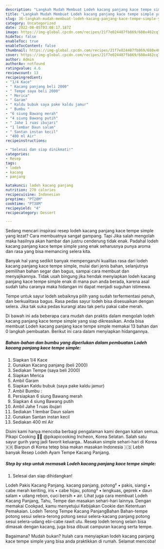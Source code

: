 ```yaml
---
description: "Langkah Mudah Membuat Lodeh kacang panjang kace tempe simple yang Enak Banget}"
title: "Langkah Mudah Membuat Lodeh kacang panjang kace tempe simple yang Enak Banget}"
slug: 36-langkah-mudah-membuat-lodeh-kacang-panjang-kace-tempe-simple-yang-enak-banget
category: Uncategorized
date: 2022-08-05T03:08:17.187Z
image: https://img-global.cpcdn.com/recipes/21f7e024487fb869/680x482cq70/lodeh-kacang-panjang-kace-tempe-simple-foto-resep-utama.jpg
hideToc: false
enableToc: true
enableTocContent: false
thumbnail: https://img-global.cpcdn.com/recipes/21f7e024487fb869/680x482cq70/lodeh-kacang-panjang-kace-tempe-simple-foto-resep-utama.jpg
cover: https://img-global.cpcdn.com/recipes/21f7e024487fb869/680x482cq70/lodeh-kacang-panjang-kace-tempe-simple-foto-resep-utama.jpg
author: Admin
authorAv: notfound
ratingvalue: 4.6
reviewcount: 13
recipeingredient:
- "1/4 Kace"
- " Kacang panjang beli 2000"
- " Tempe saya beli 2000"
- " Merica"
- " Garam"
- " Kaldu bubuk saya pake kaldu jamur"
- " Bumbu "
- "6 siung Bawang merah"
- "4 siung Bawang putih"
- " Jahe 1 ruas ibujari"
- "1 lembar Daun salam"
- " Santan instan kecil"
- "400 ml Air"
recipeinstructions:

- "Selesai dan siap dinikmati!"
categories:
- Resep
tags:
- lodeh
- kacang
- panjang

katakunci: lodeh kacang panjang 
nutrition: 270 calories
recipecuisine: Indonesian
preptime: "PT28M"
cooktime: "PT38M"
recipeyield: "4"
recipecategory: Dessert

---
```



Sedang mencari inspirasi resep lodeh kacang panjang kace tempe simple yang lezat? Cara membuatnya sangat gampang. Tapi Jika salah mengolah maka hasilnya akan hambar dan justru cenderung tidak enak. Padahal lodeh kacang panjang kace tempe simple yang enak seharusnya punya aroma dan rasa yang bisa memancing selera kita.


Banyak hal yang sedikit banyak mempengaruhi kualitas rasa dari lodeh kacang panjang kace tempe simple, mulai dari jenis bahan, selanjutnya pemilihan bahan segar dan bagus, sampai cara membuat dan menyajikannya. Tidak usah bingung jika hendak menyiapkan lodeh kacang panjang kace tempe simple enak di mana pun anda berada, karena asal sudah tahu caranya maka hidangan ini dapat menjadi suguhan istimewa.

Tempe untuk sayur lodeh sebaiknya pilih yang sudah terfermentasi penuh, dan berkualitasa bagus. Rasa pedas sayur lodeh bisa disesuaikan dengan selera. Jika tak suka pedas kurangi atau tak perlu pakai cabe merah.


Di bawah ini ada beberapa cara mudah dan praktis dalam mengolah lodeh kacang panjang kace tempe simple yang siap dikreasikan. Anda bisa membuat Lodeh kacang panjang kace tempe simple memakai 13 bahan dan 0 langkah pembuatan. Berikut ini cara dalam menyiapkan hidangannya.

<!--inarticleads1-->

##### Bahan-bahan dan bumbu yang diperlukan dalam pembuatan Lodeh kacang panjang kace tempe simple:

1. Siapkan 1/4 Kace
1. Gunakan  Kacang panjang (beli 2000)
1. Sediakan  Tempe (saya beli 2000)
1. Siapkan  Merica
1. Ambil  Garam
1. Siapkan  Kaldu bubuk (saya pake kaldu jamur)
1. Ambil  Bumbu :
1. Persiapkan 6 siung Bawang merah
1. Siapkan 4 siung Bawang putih
1. Ambil  Jahe 1 ruas ibujari
1. Sediakan 1 lembar Daun salam
1. Gunakan  Santan instan kecil
1. Sediakan 400 ml Air


Disini kami hanya mencoba berbagi pengalaman kami dengan kalian semua. Pikapi Cooking 👩‍🍳 @pikapicooking Incheon, Korea Selatan. Salah satu sayur gurih yang jadi favorit keluarga.. Masakan simple sehari-hari di Korea 🇰🇷 Biarpun di Korea tetep bisa makan masakan Indonesia 🇮🇩 Lebih banyak Resep Lodeh Ayam Tempe Kacang Panjang. 

<!--inarticleads2-->

##### Step by step untuk memasak Lodeh kacang panjang kace tempe simple:


1. Selesai dan siap dihidangkan!

Lodeh Pakis Kacang Panjang. kacang panjang, potong² • pakis, siangi • cabe merah keriting, iris • cabe hijau, potong² • lengkuas, geprek • daun salam • udang rebon, cuci bersih • air. Lihat juga cara membuat Lodeh Kacang Panjang, Tahu, Tempe dan masakan sehari-hari lainnya. Dengan memakai Cookpad, kamu menyetujui Kebijakan Cookie dan Ketentuan Pemakaian. Lodeh Terong Tempe Kacang PanjangBahan Bahan-tempe potong sesui selera-terong potong sesui selera-kacang panjang potong sesui selera-udang ebi-cabe rawit utu. Resep lodeh terong selain bisa dimasak dengan kacang, juga bisa dibuat campuran kacang serta tempe. 

Bagaimana? Mudah bukan? Itulah cara menyiapkan lodeh kacang panjang kace tempe simple yang bisa anda praktikkan di rumah. Selamat mencoba!
